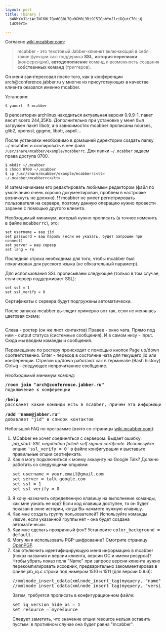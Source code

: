 ```yaml
--- 
layout: post
title: !binary |
  bWNhYmJlciAtINC60L7QvdGB0L7Qu9GM0L3Ri9C5IGphYmJlciDQutC70LjQ
  tdC90YI=

---
```

Согласно <a href="http://wiki.mcabber.com/index.php/RU_Main_Page" rel="nofollow">wiki.mcabber.com</a>:
<blockquote>mcabber - это текстовый Jabber-клиенкт включающий в себя такие функции как: поддержка <strong>SSL</strong>, <strong>история переписки</strong> (конференции), <strong>автодополнение</strong> команд и возможность создания <strong>собственных команд</strong> (триггеров).</blockquote>
Он меня заинтересовал после того, как в конференции arch@conference.jabber.ru у многих из присутствующих в качестве клиента оказался именно mcabber.

Установил:

    $ yaourt -S mcabber

В репозитории archlinux находиться актуальная версия 0.9.9-1, пакет весит всего 244,35Kb. Дополнительно при установке у меня был загружен пакет libotr, а в зависимостях mcabber прописаны ncurses, glib2, openssl, gpgme, libotr, aspell...

После установки необходимо в домашней директории создать папку ~/.mcabber и скопировать в нее файл <code>/usr/share/mcabber/example/mcabberrc</code>. Для папки <code>~/.mcabber</code> задаем права доступа 0700.

    $ mkdir ~/.mcabber
    $ chmod 0700 ~/.mcabber
    $ cp /usr/share/mcabber/example/mcabberrc<tt> ~/.mcabber/mcabberrc</tt>

И затем начинаем его редактировать любимым редактором (файл по умолчанию очень хорошо документирован, проблем в настройке возникнуть не должно).
**!!** mcabber не умеет регистрировать пользователя на сервере, поэтому данную операцию нужно провести заранее с помощью другого клиента.

Необходимый минимум, который нужно прописать (а точнее изменить в файле <tt>mcabberrc</tt>), это:

    set username = ваш jid
    set password = ваш пароль (если не указать, будет запрошен при connect)
    set server = ваш сервер
    set lang = ru

Последняя строка необходима для того, чтобы mcabber был локализован для русского языка (не обязательный параметр).

Для использования SSL прописываем следующее (только в том случае, если сервер поддерживает SSL):

    set ssl = 1
    set ssl_verify = 0

Сертификаты с сервера будут подгружены автоматически.

После запуска mcabber выглядит примерно вот так, если не менялась цветовая схема:

<img src="http://static.juev.ru/2009/06/mcabber_sample.png" alt="" />

Слева - ростер (он же лист контактов)
Правее - окно чата.
Прямо под ним - output статуса (системные сообщения).
И в самом низу - input. Сюда мы вводим команды и сообщения.

Перемещение по ростеру происходит с помощью кнопок Page up/down соответственно.
Enter - переход в состояние чата для текущего jid или конференции.
Стрелки up/down работают как в терминале (Bash history)
Ctrl+q - следующее непрочитанное сообщение.

<em>Необходимый минимум команд</em>:

<pre><span style="font-weight: bold;">/room join "arch@conference.jabber.ru"</span>
подключение к конференции

<span style="font-weight: bold;">/help</span>
расскажет какие команды есть в mcabber, причем эта информация всегда более свежая, чем в manpage.

<span style="font-weight: bold;">/add "name@jabber.ru"</span>
добавляет "jid" в список контактов</pre>

Небольшой FAQ по программе (взято со страницы <a href="http://wiki.mcabber.com/index.php/RU_Main_Page">wiki.mcabber.com</a>):
<ol>
	<li> MCabber не хочет соединяться с сервером. Выдает ошибку: <em>jab_start: SSL negotiation failed: self signed certificate.</em>
Используйте опцию <tt>'ssl_verify = 0'</tt> в файле конфигурации и выставьте правильные опции сертификата.</li>
	<li> Как я могу подключиться к моему аккаунту на Google Talk?
Должно работать со следующими опциями:
<pre>set username = your.email@gmail.com
set server = talk.google.com
set ssl = 1
set ssl_verify = 0</pre></li>
	<li> Я хочу назначить определенную клавишу на выполнение команды, как мне узнать ее код?
Если код клавиши доступен, то он будет показан в окне истории, когда Вы нажмете нужную клавишу.</li>
	<li> Как мне создать группу пользователей?
Используйте команды <tt>/move</tt>, если указанной группы нет - она будет создана автоматически.</li>
	<li> Как мне сделать прозрачный фон?
Установите <tt>color_background = default.</tt></li>
	<li> Могу ли я использовать PGP-шифрование?
Смотрите страницу <a title="OpenPGP" href="http://wiki.mcabber.com/index.php/OpenPGP">OpenPGP</a>.</li>
	<li>Как отключить идентифицирующую меня информацию в mcabber (показ названия и версии клиента, версии ОС и имени ресурса)?
Чтобы убрать показ поля "Name" при запросе версии клиента нужно перекомпилировать исходник, предварительно закомментировав в файле jab_iq.c строки под нимером 1510 и 1511 (для версии 0.9.6):
<pre>//xmlnode_insert_cdata(xmlnode_insert_tag(myquery, "name"), PACKAGE_NAME, -1);
//xmlnode_insert_cdata(xmlnode_insert_tag(myquery, "version"), ver, -1);</pre>
Затем, требуется прописать в конфигурационном файле:
<pre>set iq_version_hide_os = 1
set resource = myresource</pre>
Следует заметить, что значение опции resource нельзя оставить пустым: в противном случае она будет равна "mcabber".</li>
</ol>
